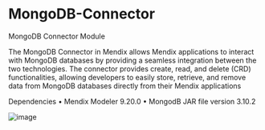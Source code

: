 # MongoDB-Connector
MongoDB Connector Module 


The MongoDB Connector in Mendix allows Mendix applications to interact with MongoDB databases by providing a seamless integration between the two technologies. The connector provides create, read, and delete (CRD) functionalities, allowing developers to easily store, retrieve, and remove data from MongoDB databases directly from their Mendix applications

Dependencies
•	Mendix Modeler 9.20.0
•	MongodB JAR file version 3.10.2


![image](https://user-images.githubusercontent.com/39770908/222744107-abda45ef-42d0-4001-b0fd-00a09ab30dea.png)



